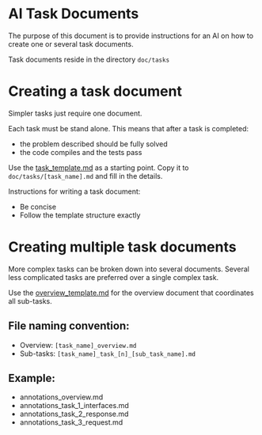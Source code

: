 # AI Task Documents
The purpose of this document is to provide instructions for an AI on how to create one or several task documents.

Task documents reside in the directory `doc/tasks`

# Creating a task document
Simpler tasks just require one document.

Each task must be stand alone. This means that after a task is completed:
- the problem described should be fully solved
- the code compiles and the tests pass


Use the [task_template.md](task_template.md) as a starting point. Copy it to `doc/tasks/[task_name].md` and fill in the details.

Instructions for writing a task document:
- Be concise
- Follow the template structure exactly

# Creating multiple task documents
More complex tasks can be broken down into several documents.
Several less complicated tasks are preferred over a single complex task.

Use the [overview_template.md](overview_template.md) for the overview document that coordinates all sub-tasks.

## File naming convention:
- Overview: `[task_name]_overview.md`
- Sub-tasks: `[task_name]_task_[n]_[sub_task_name].md`

## Example:
- annotations_overview.md
- annotations_task_1_interfaces.md
- annotations_task_2_response.md
- annotations_task_3_request.md
